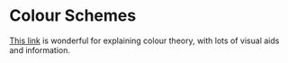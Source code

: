 # Colour Schemes

[This link](https://www.canva.com/colors/color-wheel/) is wonderful for explaining colour theory, with lots of visual aids and information.
